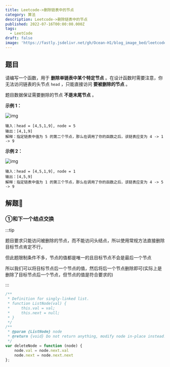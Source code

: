 ```yaml
---
title: Leetcode->删除链表中的节点
category: 算法
description: Leetcode->删除链表中的节点
published: 2022-07-16T00:00:00.000Z
tags:
  - LeetCode
draft: false
image: 'https://fastly.jsdelivr.net/gh/Ocean-H1/blog_image_bed/leetcode.png'
---
```


## 题目

请编写一个函数，用于 **删除单链表中某个特定节点** 。在设计函数时需要注意，你无法访问链表的头节点 `head` ，只能直接访问 **要被删除的节点** 。

题目数据保证需要删除的节点 **不是末尾节点** 。

**示例 1：**

![img](https://assets.leetcode.com/uploads/2020/09/01/node1.jpg)

```
输入：head = [4,5,1,9], node = 5
输出：[4,1,9]
解释：指定链表中值为 5 的第二个节点，那么在调用了你的函数之后，该链表应变为 4 -> 1 -> 9
```

**示例 2：**

![img](https://assets.leetcode.com/uploads/2020/09/01/node2.jpg)

```
输入：head = [4,5,1,9], node = 1
输出：[4,5,9]
解释：指定链表中值为 1 的第三个节点，那么在调用了你的函数之后，该链表应变为 4 -> 5 -> 9
```

## 解题:key:

### ①和下一个结点交换

:::tip

​	题目要求只能访问被删除的节点，而不能访问头结点，所以使用常规方法直接删除目标节点肯定不行，

​	但此题限制条件不多，节点的值都是唯一的且目标节点不会是最后一个节点

​	所以我们可以将目标节点后一个节点的值，然后将后一个节点删除即可(实际上是删除了目标节点后一个节点，但节点的值是符合要求的)

:::

```javascript
/**
 * Definition for singly-linked list.
 * function ListNode(val) {
 *     this.val = val;
 *     this.next = null;
 * }
 */
/**
 * @param {ListNode} node
 * @return {void} Do not return anything, modify node in-place instead.
 */
var deleteNode = function (node) {
    node.val = node.next.val 
    node.next = node.next.next
};
```

